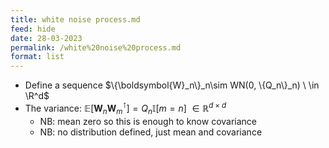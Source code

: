 ```yaml
---
title: white noise process.md
feed: hide
date: 28-03-2023
permalink: /white%20noise%20process.md
format: list
---
```



-   Define a sequence $\{\boldsymbol{W}_n\}_n\sim WN(0, \{Q_n\}_n) \ \in \R^d$
-   The variance: $\mathbb{E}[\boldsymbol{W}_n\boldsymbol{W}_m^\intercal] = Q_n\mathbb{I}[m=n] \ \in \mathbb R^{d\times d}$
    -   NB: mean zero so this is enough to know covariance
    -   NB: no distribution defined, just mean and covariance